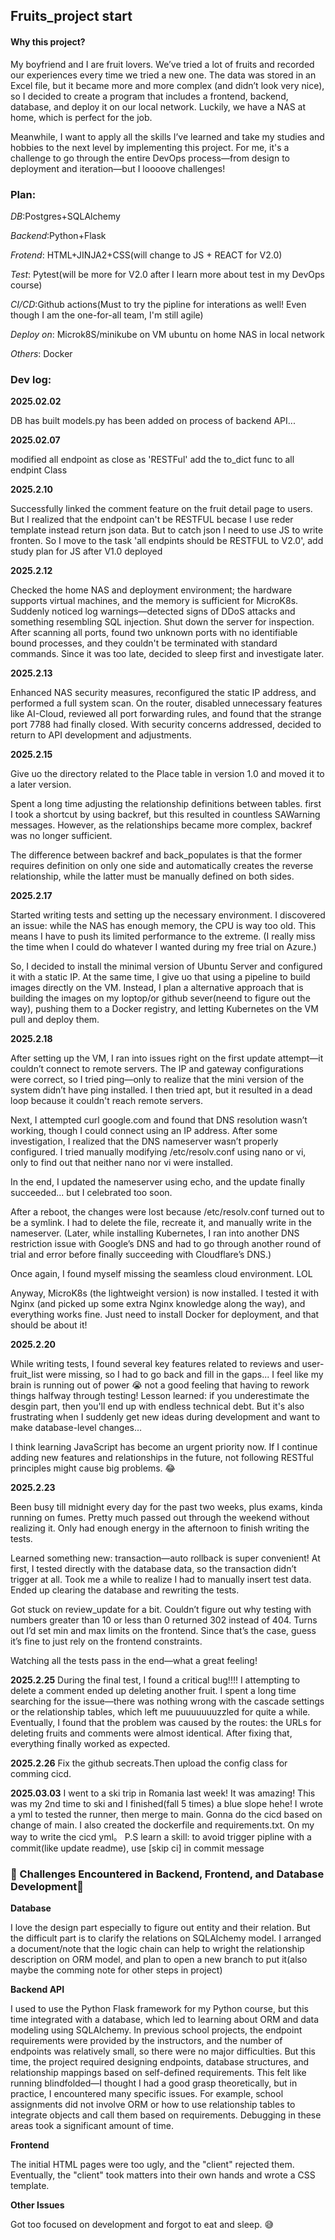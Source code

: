 ## Fruits_project start



#### Why this project?

My boyfriend and I are fruit lovers. We’ve tried a lot of fruits and recorded our experiences every time we tried a new one. The data was stored in an Excel file, but it became more and more complex (and didn’t look very nice), so I decided to create a program that includes a frontend, backend, database, and deploy it on our local network. Luckily, we have a NAS at home, which is perfect for the job.

Meanwhile, I want to apply all the skills I’ve learned and take my studies and hobbies to the next level by implementing this project. For me, it's a challenge to go through the entire DevOps process—from design to deployment and iteration—but I loooove challenges!



### Plan:


*DB*:Postgres+SQLAlchemy

*Backend*:Python+Flask

*Frotend*: HTML+JINJA2+CSS(will change to JS + REACT for V2.0)

*Test*: Pytest(will be more for V2.0 after I learn more about test in my DevOps course)

*CI/CD*:Github actions(Must to try the pipline for interations as well! Even though I am the one-for-all team, I'm still agile)

*Deploy on*: Microk8S/minikube on VM ubuntu on home NAS in local network

*Others*: Docker





### Dev log: 

**2025.02.02**

DB has built
models.py has been added
on process of backend API...

**2025.02.07**

modified all endpoint as close as 'RESTFul'
add the to_dict func to all endpint Class

**2025.2.10**

Successfully linked the comment feature on the fruit detail page to users.
But I realized that the endpoint can't be RESTFUL becase I use reder template instead return json data. But to catch json I need to use JS to write fronten.
So I move to the task 'all endpints should be RESTFUL to V2.0', add study plan for JS after V1.0 deployed

**2025.2.12**

Checked the home NAS and deployment environment; the hardware supports virtual machines, and the memory is sufficient for MicroK8s.
Suddenly noticed log warnings—detected signs of DDoS attacks and something resembling SQL injection.
Shut down the server for inspection. After scanning all ports, found two unknown ports with no identifiable bound processes, and they couldn't be terminated with standard commands.
Since it was too late, decided to sleep first and investigate later.

**2025.2.13**

Enhanced NAS security measures, reconfigured the static IP address, and performed a full system scan.
On the router, disabled unnecessary features like AI-Cloud, reviewed all port forwarding rules, and found that the strange port 7788 had finally closed.
With security concerns addressed, decided to return to API development and adjustments.



**2025.2.15**

Give uo the directory related to the Place table in version 1.0 and moved it to a later version.

Spent a long time adjusting the relationship definitions between tables. first I took a shortcut by using backref, but this resulted in countless SAWarning messages. However, as the relationships became more complex, backref was no longer sufficient.

The difference between backref and back_populates is that the former requires definition on only one side and automatically creates the reverse relationship, while the latter must be manually defined on both sides.



**2025.2.17**

Started writing tests and setting up the necessary environment.
I discovered an issue: while the NAS has enough memory, the CPU is way too old. This means I have to push its limited performance to the extreme. (I really miss the time when I could do whatever I wanted during my free trial on Azure.)

So, I decided to install the minimal version of Ubuntu Server and configured it with a static IP.
At the same time, I give uo that using a pipeline to build images directly on the VM. Instead, I plan a alternative approach that is building the images on my loptop/or github sever(neend to figure out the way), pushing them to a Docker registry, and letting Kubernetes on the VM pull and deploy them.



**2025.2.18**

After setting up the VM, I ran into issues right on the first update attempt—it couldn’t connect to remote servers.
The IP and gateway configurations were correct, so I tried ping—only to realize that the mini version of the system didn’t have ping installed. I then tried apt, but it resulted in a dead loop because it couldn't reach remote servers.

Next, I attempted curl google.com and found that DNS resolution wasn’t working, though I could connect using an IP address.
After some investigation, I realized that the DNS nameserver wasn’t properly configured. I tried manually modifying /etc/resolv.conf using nano or vi, only to find out that neither nano nor vi were installed.

In the end, I updated the nameserver using echo, and the update finally succeeded... but I celebrated too soon.

After a reboot, the changes were lost because /etc/resolv.conf turned out to be a symlink. I had to delete the file, recreate it, and manually write in the nameserver. (Later, while installing Kubernetes, I ran into another DNS restriction issue with Google’s DNS and had to go through another round of trial and error before finally succeeding with Cloudflare’s DNS.)

Once again, I found myself missing the seamless cloud environment. LOL

Anyway, MicroK8s (the lightweight version) is now installed. I tested it with Nginx (and picked up some extra Nginx knowledge along the way), and everything works fine. Just need to install Docker for deployment, and that should be about it! 



**2025.2.20**

While writing tests, I found several key features related to reviews and user-fruit_list were missing, so I had to go back and fill in the gaps... I feel like my brain is running out of power 😭 not a good feeling that having to rework things halfway through testing! Lesson learned: if you underestimate the desgin part, then you'll end up with endless technical debt. But it's also frustrating when I suddenly get new ideas during development and want to make database-level changes...

I think learning JavaScript has become an urgent priority now. If I continue adding new features and relationships in the future, not following RESTful principles might cause big problems. 😂



**2025.2.23**


Been busy till midnight every day for the past two weeks, plus exams, kinda running on fumes. Pretty much passed out through the weekend without realizing it. Only had enough energy in the afternoon to finish writing the tests.

Learned something new: transaction—auto rollback is super convenient! At first, I tested directly with the database data, so the transaction didn’t trigger at all. Took me a while to realize I had to manually insert test data. Ended up clearing the database and rewriting the tests.

Got stuck on review_update for a bit. Couldn’t figure out why testing with numbers greater than 10 or less than 0 returned 302 instead of 404. Turns out I’d set min and max limits on the frontend. Since that’s the case, guess it’s fine to just rely on the frontend constraints.

Watching all the tests pass in the end—what a great feeling!


**2025.2.25**
During the final test, I found a critical bug!!!! I attempting to delete a comment ended up deleting another fruit. I spent a long time searching for the issue—there was nothing wrong with the cascade settings or the relationship tables, which left me puuuuuuuzzled for quite a while. Eventually, I found that the problem was caused by the routes: the URLs for deleting fruits and comments were almost identical. After fixing that, everything finally worked as expected.

**2025.2.26**
Fix the github secreats.Then upload the config class for comming cicd. 

**2025.03.03**
I went to a ski trip in Romania last week! It was amazing! This was my 2nd time to ski and I finished(fall 5 times) a blue slope hehe! 
I wrote a yml to tested the runner, then merge to main. Gonna do the cicd based on change of main. I also created the dockerfile and requirements.txt. 
On my way to write the cicd yml。
P.S learn a skill: to avoid trigger pipline with a commit(like update readme), use [skip ci] in commit message






### 📌 Challenges Encountered in Backend, Frontend, and Database Development📌 


**Database**

I love the design part especially to figure out entity and their relation. But the difficult part is to clarify the relations on SQLAlchemy model. I arranged a document/note that the logic chain can help to wright the relationship description on ORM model, and plan to open a new branch to put it(also maybe the comming note for other steps in project) 



**Backend API**

I used to use the Python Flask framework for my Python course, but this time integrated with a database, which led to learning about ORM and data modeling using SQLAlchemy.
In previous school projects, the endpoint requirements were provided by the instructors, and the number of endpoints was relatively small, so there were no major difficulties.
But this time, the project required designing endpoints, database structures, and relationship mappings based on self-defined requirements.
This felt like running blindfolded—I thought I had a good grasp theoretically, but in practice, I encountered many specific issues.
For example, school assignments did not involve ORM or how to use relationship tables to integrate objects and call them based on requirements. Debugging in these areas took a significant amount of time.



**Frontend**

The initial HTML pages were too ugly, and the "client" rejected them.
Eventually, the "client" took matters into their own hands and wrote a CSS template.




**Other Issues**

Got too focused on development and forgot to eat and sleep. 😅 
